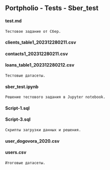 ## Portpholio - Tests - Sber_test

#### test.md
`Тестовое задание от Сбер.`
#### clients_table1_202312280211.csv
#### contacts1_202312280211.csv
#### loans_table1_202312280212.csv
`Тестовые датасеты.`
#### sber_test.ipynb
`Решение тестового задания в Jupyter notebook.`
#### Script-1.sql
#### Script-3.sql
`Скрипты загрузки данных и решения.`
#### user_dogovora_2020.csv
#### users.csv
`Итоговые датасеты.`
